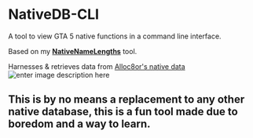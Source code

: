 # NativeDB-CLI
A tool to view GTA 5 native functions in a command line interface.

Based on my **[NativeNameLengths](https://github.com/ji8sw/NativeNameLengths)** tool.

Harnesses & retrieves data from [Alloc8or's native data](https://github.com/alloc8or/gta5-nativedb-data)
![enter image description here](https://media.discordapp.net/attachments/1137424628369870861/1258001967343603765/IRWPUKzsXrgw.png?ex=66867521&is=668523a1&hm=b66a511e5a046d8d8990082b784530757d790bef40e3de402a9c7fba22dd1bb4&=&format=webp&quality=lossless)

## This is by no means a replacement to any other native database, this is a fun tool made due to boredom and a way to learn.
